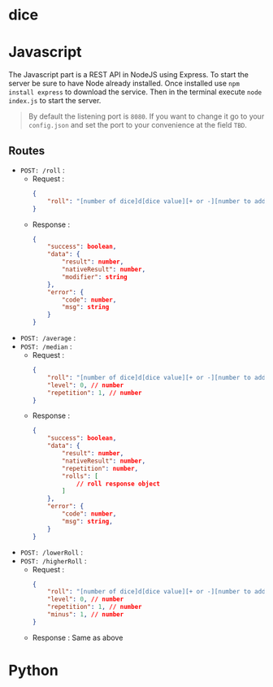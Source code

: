 # dice


# Javascript

The Javascript part is a REST API in NodeJS using Express.
To start the server be sure to have Node already installed.
Once installed use `npm install express` to download the service. Then in the terminal execute `node index.js` to start the server.
 > By default the listening port is `8080`. If you want to change it go to your `config.json` and set the port to your convenience at the field `TBD`.
## Routes
- `POST: /roll` :
  - Request :
    ```json
    {
        "roll": "[number of dice]d[dice value][+ or -][number to add]"
    }
    ```
  - Response :
    ```json
    {
        "success": boolean,
        "data": {
            "result": number,
            "nativeResult": number,
            "modifier": string
        },
        "error": {
            "code": number,
            "msg": string
        }
    }
    ```
- `POST: /average` :
- `POST: /median` :
  - Request :
    ```json
    {
        "roll": "[number of dice]d[dice value][+ or -][number to add]",
        "level": 0, // number
        "repetition": 1, // number 
    }
    ```
  - Response :
    ```json
    {
        "success": boolean,
        "data": {
            "result": number,
            "nativeResult": number,
            "repetition": number,
            "rolls": [
                // roll response object
            ]
        },
        "error": {
            "code": number,
            "msg": string,
        }
    }
    ``` 
- `POST: /lowerRoll` :
- `POST: /higherRoll` :
  - Request :
    ```json
    {
        "roll": "[number of dice]d[dice value][+ or -][number to add]",
        "level": 0, // number
        "repetition": 1, // number
        "minus": 1, // number
    }
    ```
  - Response : Same as above

# Python